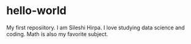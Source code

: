 # hello-world
My first reposiitory.
I am Sileshi Hirpa. I love studying data science and coding. 
Math is also my  favorite subject.

